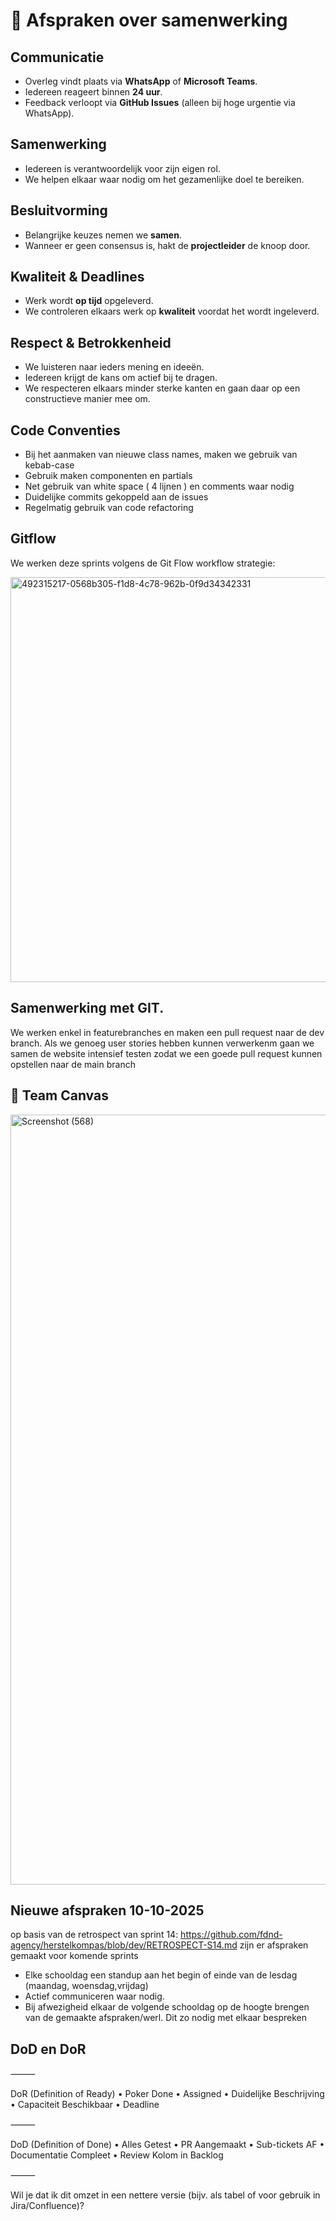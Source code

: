 # 🤝 Afspraken over samenwerking

## Communicatie
- Overleg vindt plaats via **WhatsApp** of **Microsoft Teams**.  
- Iedereen reageert binnen **24 uur**.  
- Feedback verloopt via **GitHub Issues** (alleen bij hoge urgentie via WhatsApp).  

## Samenwerking
- Iedereen is verantwoordelijk voor zijn eigen rol.  
- We helpen elkaar waar nodig om het gezamenlijke doel te bereiken.  

## Besluitvorming
- Belangrijke keuzes nemen we **samen**.  
- Wanneer er geen consensus is, hakt de **projectleider** de knoop door.  

## Kwaliteit & Deadlines
- Werk wordt **op tijd** opgeleverd.  
- We controleren elkaars werk op **kwaliteit** voordat het wordt ingeleverd.  

## Respect & Betrokkenheid
- We luisteren naar ieders mening en ideeën.  
- Iedereen krijgt de kans om actief bij te dragen.  
- We respecteren elkaars minder sterke kanten en gaan daar op een constructieve manier mee om.  

## Code Conventies
- Bij het aanmaken van nieuwe class names, maken we gebruik van kebab-case
- Gebruik maken componenten en partials
- Net gebruik van white space ( 4 lijnen ) en comments waar nodig
- Duidelijke commits gekoppeld aan de issues
- Regelmatig gebruik van code refactoring

## Gitflow
We werken deze sprints volgens de Git Flow workflow strategie:

<img width="559" height="648" alt="492315217-0568b305-f1d8-4c78-962b-0f9d34342331" src="https://github.com/user-attachments/assets/ed577032-d00c-4be2-ac94-d2a7072f1a09" />

## Samenwerking met GIT.

We werken enkel in featurebranches en maken een pull request naar de dev branch. Als we genoeg user stories hebben kunnen verwerkenm gaan we samen de website intensief testen zodat we een goede pull request kunnen opstellen naar de main branch

## 📌 Team Canvas

<img width="1765" height="1232" alt="Screenshot (568)" src="https://github.com/user-attachments/assets/e0053788-acee-462e-8010-f8413cce288a" />


## Nieuwe afspraken 10-10-2025

op basis van de retrospect van sprint 14: https://github.com/fdnd-agency/herstelkompas/blob/dev/RETROSPECT-S14.md zijn er afspraken gemaakt voor komende sprints

- Elke schooldag een standup aan het begin of einde van de lesdag (maandag, woensdag,vrijdag)
- Actief communiceren waar nodig.
- Bij afwezigheid elkaar de volgende schooldag op de hoogte brengen van de gemaakte afspraken/werl. Dit zo nodig met elkaar bespreken

## DoD en DoR

⸻

DoR (Definition of Ready)
	•	Poker Done
	•	Assigned
	•	Duidelijke Beschrijving
	•	Capaciteit Beschikbaar
	•	Deadline

⸻

DoD (Definition of Done)
	•	Alles Getest
	•	PR Aangemaakt
	•	Sub-tickets AF
	•	Documentatie Compleet
	•	Review Kolom in Backlog

⸻

Wil je dat ik dit omzet in een nettere versie (bijv. als tabel of voor gebruik in Jira/Confluence)?